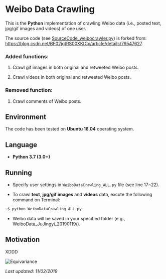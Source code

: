 # Weibo Data Crawling

This is the **Python** implementation of crawling Weibo data (i.e., posted text, jpg/gif images and videos) of one user.

The source code (see [SourceCode_weibocrawler.py](https://github.com/HeZhang1994/weibo-data-crawling/blob/master/SourceCode_weibocrawler.py)) is forked from: https://blog.csdn.net/BF02jgtRS00XKtCx/article/details/79547627.

### Added functions: 

1. Crawl gif images in both original and retweeted Weibo posts.

2. Crawl videos in both original and retweeted Weibo posts.

### Removed function: 

1. Crawl comments of Weibo posts.

## Environment

The code has been tested on **Ubuntu 16.04** operating system.

## Language

* __Python 3.7 (3.0+)__

## Running

* Specify user settings in ```WeiboDataCrawling_ALL.py``` file (see line 17~22).

* To crawl **text**, **jpg/gif images** and **videos** data, excute the following command on Terminal:
```bash
~$ python WeiboDataCrawling_ALL.py
```
* Weibo data will be saved in your specified folder (e.g., WeiboData_JuJingyi_20190119/).

## Motivation

XDDD

![Equivariance](https://github.com/HeZhang1994/weibo-data-crawling/blob/master/JuJingyi.jpg)

<i>Last updated: 11/02/2019</i>
